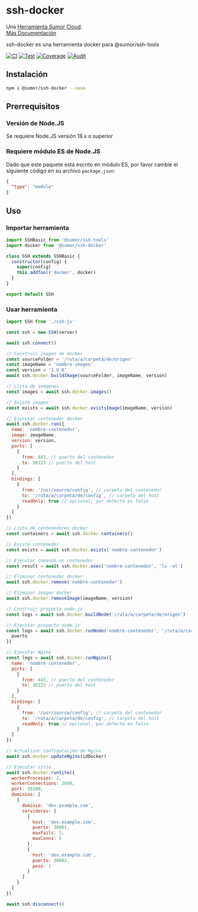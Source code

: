# ssh-docker

Una [Herramienta Sumor Cloud](https://sumor.cloud).  
[Más Documentación](https://sumor.cloud/ssh-docker)

ssh-docker es una herramienta docker para @sumor/ssh-tools

[![CI](https://github.com/sumor-cloud/ssh-docker/actions/workflows/ci.yml/badge.svg)](https://github.com/sumor-cloud/ssh-docker/actions/workflows/ci.yml)
[![Test](https://github.com/sumor-cloud/ssh-docker/actions/workflows/ut.yml/badge.svg)](https://github.com/sumor-cloud/ssh-docker/actions/workflows/ut.yml)
[![Coverage](https://github.com/sumor-cloud/ssh-docker/actions/workflows/coverage.yml/badge.svg)](https://github.com/sumor-cloud/ssh-docker/actions/workflows/coverage.yml)
[![Audit](https://github.com/sumor-cloud/ssh-docker/actions/workflows/audit.yml/badge.svg)](https://github.com/sumor-cloud/ssh-docker/actions/workflows/audit.yml)

## Instalación

```bash
npm i @sumor/ssh-docker --save
```

## Prerrequisitos

### Versión de Node.JS

Se requiere Node.JS versión 18.x o superior

### Requiere módulo ES de Node.JS

Dado que este paquete está escrito en módulo ES,
por favor cambie el siguiente código en su archivo `package.json`:

```json
{
  "type": "module"
}
```

## Uso

### Importar herramienta

```js
import SSHBasic from '@sumor/ssh-tools'
import docker from '@sumor/ssh-docker'

class SSH extends SSHBasic {
  constructor(config) {
    super(config)
    this.addTool('docker', docker)
  }
}

export default SSH
```

### Usar herramienta

```js
import SSH from './ssh.js'

const ssh = new SSH(server)

await ssh.connect()

// Construir imagen de docker
const sourceFolder = '/ruta/a/carpeta/de/origen'
const imageName = 'nombre-imagen'
const version = '1.0.0'
await ssh.docker.buildImage(sourceFolder, imageName, version)

// Lista de imágenes
const images = await ssh.docker.images()

// Existe imagen
const exists = await ssh.docker.existsImage(imageName, version)

// Ejecutar contenedor docker
await ssh.docker.run({
  name: 'nombre-contenedor',
  image: imageName,
  version: version,
  ports: [
    {
      from: 443, // puerto del contenedor
      to: 30123 // puerto del host
    }
  ],
  bindings: [
    {
      from: '/usr/source/config', // carpeta del contenedor
      to: '/ruta/a/carpeta/de/config', // carpeta del host
      readOnly: true // opcional, por defecto es false
    }
  ]
})

// Lista de contenedores docker
const containers = await ssh.docker.containers()

// Existe contenedor
const exists = await ssh.docker.exists('nombre-contenedor')

// Ejecutar comando en contenedor
const result = await ssh.docker.exec('nombre-contenedor', 'ls -al')

// Eliminar contenedor docker
await ssh.docker.remove('nombre-contenedor')

// Eliminar imagen docker
await ssh.docker.removeImage(imageName, version)

// Construir proyecto node.js
const logs = await ssh.docker.buildNode('/ruta/a/carpeta/de/origen')

// Ejecutar proyecto node.js
const logs = await ssh.docker.runNode('nombre-contenedor', '/ruta/a/carpeta/de/origen', {
  puerto
})

// Ejecutar Nginx
const logs = await ssh.docker.runNginx({
  name: 'nombre-contenedor',
  ports: [
    {
      from: 443, // puerto del contenedor
      to: 30123 // puerto del host
    }
  ],
  bindings: [
    {
      from: '/usr/source/config', // carpeta del contenedor
      to: '/ruta/a/carpeta/de/config', // carpeta del host
      readOnly: true // opcional, por defecto es false
    }
  ]
})

// Actualizar configuración de Nginx
await ssh.docker.updateNginx(idDocker)

// Ejecutar sitio
await ssh.docker.runSite({
  workerProcesses: 2,
  workerConnections: 2048,
  port: 30100,
  dominios: [
    {
      dominio: 'dev.example.com',
      servidores: [
        {
          host: 'dev.example.com',
          puerto: 30001,
          maxFails: 3,
          maxConns: 5
        },
        {
          host: 'dev.example.com',
          puerto: 30002,
          peso: 1
        }
      ]
    }
  ]
})

await ssh.disconnect()
```
